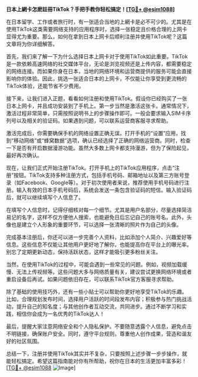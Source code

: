 **日本上網卡怎麽註冊TikTok？手把手教你轻松搞定！[[TG💪+ @esim1088](https://t.me/s/esim1088)]**

在日本留学、工作或者旅行时，有一张适合当地的上網卡是必不可少的。尤其是在使用TikTok这类需要网络支持的应用程序时，选择一张稳定且价格合理的上网卡显得尤为重要。那么，如何在拿到日本上网卡后顺利注册并使用TikTok呢？这篇文章将为你详细解答。

首先，我们来了解一下为什么选择日本上网卡对于使用TikTok如此重要。TikTok是一款依赖高速网络的社交媒体平台，无论是浏览视频还是上传内容，都需要稳定的网络连接。而如果你身在日本，当地的网络环境和运营商提供的服务可能会直接影响你的体验。因此，挑选一张适合日本的上网卡，不仅能让你享受到更流畅的TikTok体验，还能节省不少费用。

接下来，让我们进入正题，看看如何注册和使用TikTok。假设你已经购买了一张日本上网卡，并且成功安装到了手机上。第一步当然是激活这张卡。通常情况下，激活过程非常简单，只需按照说明书上的步骤操作即可。一般会要求输入SIM卡序列号以及相关的验证码。如果遇到问题，可以联系运营商客服寻求帮助。

激活完成后，你需要确保手机的网络设置正确无误。打开手机的“设置”应用，找到“移动网络”或“蜂窝数据”选项，确认已经选择了正确的网络运营商。同时，检查一下是否有开启数据漫游功能。虽然大多数上网卡都支持漫游，但为了保险起见，最好再次确认。

现在，让我们正式开始注册TikTok。打开手机上的TikTok应用程序，点击“注册”按钮。TikTok支持多种注册方式，包括手机号码、邮箱地址以及第三方账号登录（如Facebook、Google等）。对于初次使用者来说，推荐使用手机号码进行注册。输入有效的日本手机号码后，系统会发送一条包含验证码的短信。输入验证码后，就可以继续填写个人信息了。

在填写个人信息时，记得仔细核对每一个细节。尤其是用户名部分，尽量选择简洁易记的名字，这样不仅方便他人搜索，也能避免日后忘记自己的账号名。此外，头像也是建立个人形象的重要环节，可以选择一张清晰的照片作为自己的头像。

完成基本注册后，你还可以进一步完善个人资料，比如添加个人简介、兴趣爱好等信息。这些信息不仅能让其他用户更好地了解你，也能提高你在平台上的曝光率。别忘了定期更新动态，保持活跃状态，这样才能吸引更多粉丝关注。

当然，在使用TikTok的过程中，可能会遇到一些常见的问题。例如，视频加载缓慢、无法上传视频等。这些问题大多与网络质量有关，建议尝试更换网络环境或者重启设备后再试。如果问题依旧存在，可以联系TikTok官方客服寻求帮助。

除了基础的使用技巧外，还有一些小贴士可以帮助你更好地享受TikTok的乐趣。比如，合理规划发布时间，选择用户活跃的时间段发布内容；积极参与热门挑战活动，提升自己的知名度；与其他创作者互动交流，共同进步。通过不断学习和实践，相信你会成为一名优秀的TikTok达人！

最后，提醒大家注意网络安全和个人隐私保护。不要随意透露个人信息，避免点击不明链接，确保账户安全。同时，遵守平台规则，尊重他人创作成果，营造和谐友好的社区氛围。

总结一下，注册并使用TikTok其实并不复杂，只要按照上述步骤一步步操作，就能轻松搞定。希望这篇指南能对你有所帮助，祝你在日本的生活更加丰富多彩！[[TG💪+ @esim1088](https://t.me/s/esim1088) ![Image](https://i.postimg.cc/4NQfJmqS/Snipaste-2025-05-13-00-14-12.png)]